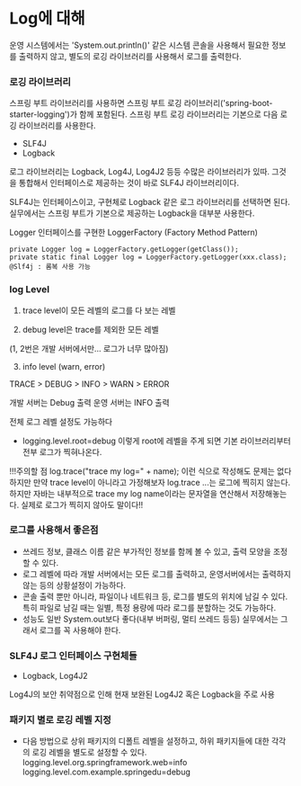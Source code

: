 # Log에 대해

운영 시스템에서는 'System.out.println()' 같은 시스템 콘솔을 사용해서 필요한 정보를 출력하지 않고, 별도의 로깅 라이브러리를 사용해서 로그를 출력한다.

### 로깅 라이브러리

스프링 부트 라이브러리를 사용하면 스프링 부트 로깅 라이브러리('spring-boot-starter-logging')가 함께 포함된다. 스프링 부트 로깅 라이브러리는 기본으로 다음 로깅 라이브러리를 사용한다.

- SLF4J
- Logback

로그 라이브러리는 Logback, Log4J, Log4J2 등등 수많은 라이브러리가 있따. 그것을 통합해서 인터페이스로 제공하는 것이 바로 SLF4J 라이브러리이다.

SLF4J는 인터페이스이고, 구현체로 Logback 같은 로그 라이브러리를 선택하면 된다.
실무에서는 스프링 부트가 기본으로 제공하는 Logback을 대부분 사용한다.

Logger 인터페이스를 구현한
LoggerFactory (Factory Method Pattern)

```
private Logger log = LoggerFactory.getLogger(getClass());
private static final Logger log = LoggerFactory.getLogger(xxx.class);
@Slf4j : 롬복 사용 가능
```

### log Level

1. trace level이 모든 레벨의 로그를 다 보는 레벨

2. debug level은 trace를 제외한 모든 레벨

(1, 2번은 개발 서버에서만... 로그가 너무 많아짐)

3. info level (warn, error)

TRACE > DEBUG > INFO > WARN > ERROR

개발 서버는 Debug 출력
운영 서버는 INFO 출력

전체 로그 레벨 설정도 가능하다

- logging.level.root=debug
  이렇게 root에 레벨을 주게 되면 기본 라이브러리부터 전부 로그가 찍혀나온다.

!!!주의할 점
log.trace("trace my log=" + name);
이런 식으로 작성해도 문제는 없다 하지만 만약 trace level이 아니라고 가정해보자
log.trace ...는 로그에 찍히지 않는다.
하지만 자바는 내부적으로 trace my log name이라는 문자열을 연산해서 저장해놓는다.
실제로 로그가 찍히지 않아도 말이다!!

### 로그를 사용해서 좋은점

- 쓰레드 정보, 클래스 이름 같은 부가적인 정보를 함께 볼 수 있고, 출력 모양을 조정할 수 있다.
- 로그 레벨에 따라 개발 서버에서는 모든 로그를 출력하고, 운영서버에서는 출력하지 않는 등의 상황설정이 가능하다.
- 콘솔 출력 뿐만 아니라, 파일이나 네트워크 등, 로그를 별도의 위치에 남길 수 있다. 특히 파일로 남길 때는 일별, 특정 용량에 따라
  로그를 분할하는 것도 가능하다.
- 성능도 일반 System.out보다 좋다(내부 버퍼링, 멀티 쓰레드 등등) 실무에서는 그래서 로그를 꼭 사용해야 한다.

### SLF4J 로그 인터페이스 구현체들

- Logback, Log4J2

Log4J의 보안 취약점으로 인해 현재 보완된 Log4J2 혹은 Logback을 주로 사용


### 패키지 별로 로깅 레벨 지정

- 다음 방법으로 상위 패키지의 디폴트 레벨을 설정하고, 하위 패키지들에 대한 각각의 로깅 레벨을 별도로 설정할 수 있다.
logging.level.org.springframework.web=info
logging.level.com.example.springedu=debug
